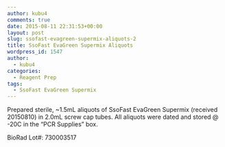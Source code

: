 ```yaml
---
author: kubu4
comments: true
date: 2015-08-11 22:31:53+00:00
layout: post
slug: ssofast-evagreen-supermix-aliquots-2
title: SsoFast EvaGreen Supermix Aliquots
wordpress_id: 1547
author:
  - kubu4
categories:
  - Reagent Prep
tags:
  - SsoFast EvaGreen Supermix
---
```


Prepared sterile, ~1.5mL aliquots of SsoFast EvaGreen Supermix (received 20150810) in 2.0mL screw cap tubes. All aliquots were dated and stored @ -20C in the “PCR Supplies” box.

BioRad Lot#: 730003517
